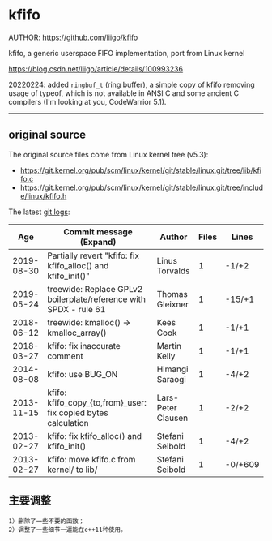 # kfifo
AUTHOR:
    https://github.com/liigo/kfifo

kfifo, a generic userspace FIFO implementation, port from Linux kernel

https://blog.csdn.net/liigo/article/details/100993236

20220224: added `ringbuf_t` (ring buffer), a simple copy of kfifo removing usage of typeof, which is not available in ANSI C and some ancient C compilers (I'm looking at you, CodeWarrior 5.1).

----

## original source


The original source files come from Linux kernel tree (v5.3):

- https://git.kernel.org/pub/scm/linux/kernel/git/stable/linux.git/tree/lib/kfifo.c
- https://git.kernel.org/pub/scm/linux/kernel/git/stable/linux.git/tree/include/linux/kfifo.h

The latest [git logs](https://git.kernel.org/pub/scm/linux/kernel/git/stable/linux.git/log/lib/kfifo.c):

| Age | Commit message (Expand) | Author | Files | Lines |
| ---------|---------------------------------------------------------------------|-------------------|-----|--------|
2019-08-30  |Partially revert "kfifo: fix kfifo_alloc() and kfifo_init()"        |Linus Torvalds     |1    |-1/+2
2019-05-24  |treewide: Replace GPLv2 boilerplate/reference with SPDX - rule 61   |Thomas Gleixner    |1    |-15/+1
2018-06-12  |treewide: kmalloc() -> kmalloc_array()                              |Kees Cook          |1    |-1/+1
2018-03-27  |kfifo: fix inaccurate comment                                       |Martin Kelly       |1    |-1/+1
2014-08-08  |kfifo: use BUG_ON                                                   |Himangi Saraogi    |1    |-4/+2
2013-11-15  |kfifo: kfifo_copy_{to,from}_user: fix copied bytes calculation      |Lars-Peter Clausen |1    |-2/+2
2013-02-27  |kfifo: fix kfifo_alloc() and kfifo_init()                           |Stefani Seibold    |1    |-4/+2
2013-02-27  |kfifo: move kfifo.c from kernel/ to lib/                            |Stefani Seibold    |1    |-0/+609


## 主要调整
    1）删除了一些不要的函数；
    2）调整了一些细节一遍能在c++11种使用。

